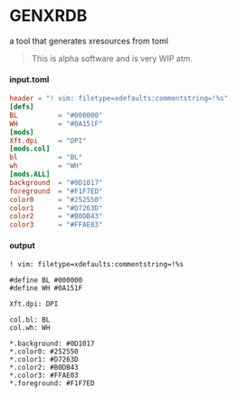 # GENXRDB
a tool that generates xresources from toml

> This is alpha software and is very WIP atm.


#### input.toml
```toml
header = "! vim: filetype=xdefaults:commentstring=!%s"
[defs]
BL          = "#000000"
WH          = "#0A151F"
[mods]
Xft.dpi     = "DPI"
[mods.col]
bl          = "BL"
wh          = "WH"
[mods.ALL]
background  = "#0D1017"
foreground  = "#F1F7ED"
color0      = "#252550"
color1      = "#D7263D"
color2      = "#B0DB43"
color3      = "#FFAE03"
```

#### output
```
! vim: filetype=xdefaults:commentstring=!%s

#define BL #000000
#define WH #0A151F

Xft.dpi: DPI

col.bl: BL
col.wh: WH

*.background: #0D1017
*.color0: #252550
*.color1: #D7263D
*.color2: #B0DB43
*.color3: #FFAE03
*.foreground: #F1F7ED
```
